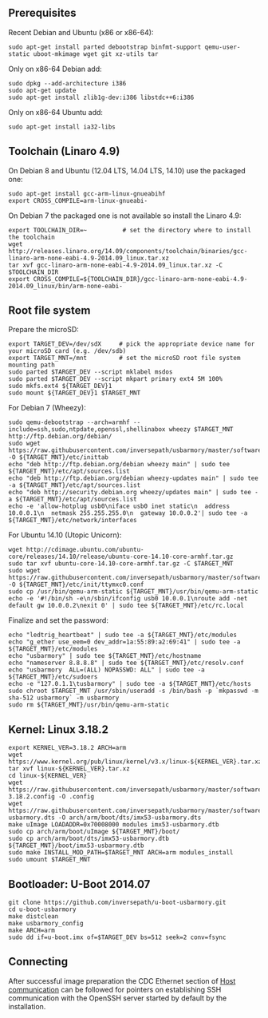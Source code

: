 Prerequisites
-------------

Recent Debian and Ubuntu (x86 or x86-64):
```
sudo apt-get install parted debootstrap binfmt-support qemu-user-static uboot-mkimage wget git xz-utils tar
```

Only on x86-64 Debian add:
```
sudo dpkg --add-architecture i386
sudo apt-get update
sudo apt-get install zlib1g-dev:i386 libstdc++6:i386
```

Only on x86-64 Ubuntu add:
```
sudo apt-get install ia32-libs
```

Toolchain (Linaro 4.9)
--------------------------------

On Debian 8 and Ubuntu (12.04 LTS, 14.04 LTS, 14.10) use the packaged one:
```
sudo apt-get install gcc-arm-linux-gnueabihf
export CROSS_COMPILE=arm-linux-gnueabi-
```

On Debian 7 the packaged one is not available so install the Linaro 4.9:
```
export TOOLCHAIN_DIR=~          # set the directory where to install the toolchain
wget http://releases.linaro.org/14.09/components/toolchain/binaries/gcc-linaro-arm-none-eabi-4.9-2014.09_linux.tar.xz
tar xvf gcc-linaro-arm-none-eabi-4.9-2014.09_linux.tar.xz -C $TOOLCHAIN_DIR
export CROSS_COMPILE=${TOOLCHAIN_DIR}/gcc-linaro-arm-none-eabi-4.9-2014.09_linux/bin/arm-none-eabi-
```

Root file system
----------------

Prepare the microSD:
```
export TARGET_DEV=/dev/sdX     # pick the appropriate device name for your microSD card (e.g. /dev/sdb)
export TARGET_MNT=/mnt         # set the microSD root file system mounting path
sudo parted $TARGET_DEV --script mklabel msdos
sudo parted $TARGET_DEV --script mkpart primary ext4 5M 100%
sudo mkfs.ext4 ${TARGET_DEV}1
sudo mount ${TARGET_DEV}1 $TARGET_MNT
```

For Debian 7 (Wheezy):
```
sudo qemu-debootstrap --arch=armhf --include=ssh,sudo,ntpdate,openssl,shellinabox wheezy $TARGET_MNT http://ftp.debian.org/debian/
sudo wget https://raw.githubusercontent.com/inversepath/usbarmory/master/software/debian_conf/inittab -O ${TARGET_MNT}/etc/inittab
echo "deb http://ftp.debian.org/debian wheezy main" | sudo tee ${TARGET_MNT}/etc/apt/sources.list
echo "deb http://ftp.debian.org/debian wheezy-updates main" | sudo tee -a ${TARGET_MNT}/etc/apt/sources.list
echo "deb http://security.debian.org wheezy/updates main" | sudo tee -a ${TARGET_MNT}/etc/apt/sources.list
echo -e 'allow-hotplug usb0\niface usb0 inet static\n  address 10.0.0.1\n  netmask 255.255.255.0\n  gateway 10.0.0.2'| sudo tee -a ${TARGET_MNT}/etc/network/interfaces
```

For Ubuntu 14.10 (Utopic Unicorn):
```
wget http://cdimage.ubuntu.com/ubuntu-core/releases/14.10/release/ubuntu-core-14.10-core-armhf.tar.gz
sudo tar xvf ubuntu-core-14.10-core-armhf.tar.gz -C $TARGET_MNT
sudo wget https://raw.githubusercontent.com/inversepath/usbarmory/master/software/ubuntu_conf/ttymxc0.conf -O ${TARGET_MNT}/etc/init/ttymxc0.conf
sudo cp /usr/bin/qemu-arm-static ${TARGET_MNT}/usr/bin/qemu-arm-static
echo -e '#!/bin/sh -e\n/sbin/ifconfig usb0 10.0.0.1\nroute add -net default gw 10.0.0.2\nexit 0' | sudo tee ${TARGET_MNT}/etc/rc.local
```

Finalize and set the password:
```
echo "ledtrig_heartbeat" | sudo tee -a ${TARGET_MNT}/etc/modules
echo "g_ether use_eem=0 dev_addr=1a:55:89:a2:69:41" | sudo tee -a ${TARGET_MNT}/etc/modules
echo "usbarmory" | sudo tee ${TARGET_MNT}/etc/hostname
echo "nameserver 8.8.8.8" | sudo tee ${TARGET_MNT}/etc/resolv.conf
echo "usbarmory  ALL=(ALL) NOPASSWD: ALL" | sudo tee -a ${TARGET_MNT}/etc/sudoers
echo -e "127.0.1.1\tusbarmory" | sudo tee -a ${TARGET_MNT}/etc/hosts
sudo chroot $TARGET_MNT /usr/sbin/useradd -s /bin/bash -p `mkpasswd -m sha-512 usbarmory` -m usbarmory
sudo rm ${TARGET_MNT}/usr/bin/qemu-arm-static
```

Kernel: Linux 3.18.2
--------------------

```
export KERNEL_VER=3.18.2 ARCH=arm
wget https://www.kernel.org/pub/linux/kernel/v3.x/linux-${KERNEL_VER}.tar.xz
tar xvf linux-${KERNEL_VER}.tar.xz
cd linux-${KERNEL_VER}
wget https://raw.githubusercontent.com/inversepath/usbarmory/master/software/kernel_conf/usbarmory_linux-3.18.2.config -O .config
wget https://raw.githubusercontent.com/inversepath/usbarmory/master/software/kernel_conf/imx53-usbarmory.dts -O arch/arm/boot/dts/imx53-usbarmory.dts
make uImage LOADADDR=0x70008000 modules imx53-usbarmory.dtb
sudo cp arch/arm/boot/uImage ${TARGET_MNT}/boot/
sudo cp arch/arm/boot/dts/imx53-usbarmory.dtb ${TARGET_MNT}/boot/imx53-usbarmory.dtb
sudo make INSTALL_MOD_PATH=$TARGET_MNT ARCH=arm modules_install
sudo umount $TARGET_MNT
```

Bootloader: U-Boot 2014.07
--------------------------

```
git clone https://github.com/inversepath/u-boot-usbarmory.git
cd u-boot-usbarmory
make distclean
make usbarmory_config
make ARCH=arm
sudo dd if=u-boot.imx of=$TARGET_DEV bs=512 seek=2 conv=fsync
```

Connecting
----------

After successful image preparation the CDC Ethernet section of [Host communication](https://github.com/inversepath/usbarmory/wiki/Host-communication) can be followed for pointers on establishing SSH communication with the OpenSSH server started by default by the installation.
